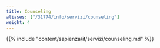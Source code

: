 ```yaml
---
title: Counseling
aliases: ["/31774/info/servizi/counseling"]
weight: 4
---
```


{{% include "content/sapienza/it/servizi/counseling.md" %}}